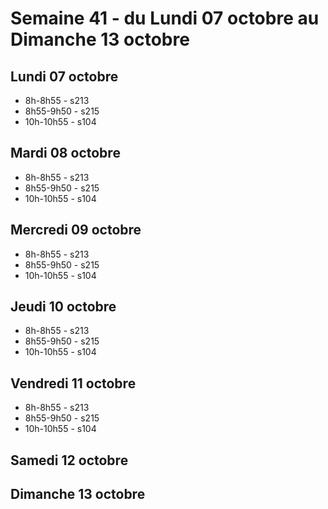 # Semaine 41 - du Lundi 07 octobre au Dimanche 13 octobre


## Lundi 07 octobre

* 8h-8h55 - s213
* 8h55-9h50 - s215
* 10h-10h55 - s104

## Mardi 08 octobre

* 8h-8h55 - s213
* 8h55-9h50 - s215
* 10h-10h55 - s104

## Mercredi 09 octobre

* 8h-8h55 - s213
* 8h55-9h50 - s215
* 10h-10h55 - s104

## Jeudi 10 octobre

* 8h-8h55 - s213
* 8h55-9h50 - s215
* 10h-10h55 - s104

## Vendredi 11 octobre

* 8h-8h55 - s213
* 8h55-9h50 - s215
* 10h-10h55 - s104

## Samedi 12 octobre


## Dimanche 13 octobre

